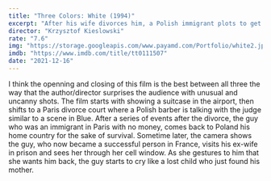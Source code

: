 ```yaml
---
title: "Three Colors: White (1994)"
excerpt: "After his wife divorces him, a Polish immigrant plots to get even with her."
director: "Krzysztof Kieslowski"
rate: "7.6"
img: "https://storage.googleapis.com/www.payamd.com/Portfolio/white2.jpeg"
imdb: "https://www.imdb.com/title/tt0111507"
date: "2021-12-16"
---
```


I think the openning and closing of this film is the best between all three the way that the author/director surprises the audience with unusual and uncanny shots. The film starts with showing a suitcase in the airport, then shifts to a Paris divorce court where a Polish barber is talking with the judge similar to a scene in Blue. After a series of events after the divorce, the guy who was an immigrant in Paris with no money, comes back to Poland his home country for the sake of survival. Sometime later, the camera shows the guy, who now became a successful person in France, visits his ex-wife in prison and sees her through her cell window. As she gestures to him that she wants him back, the guy starts to cry like a lost child who just found his mother.